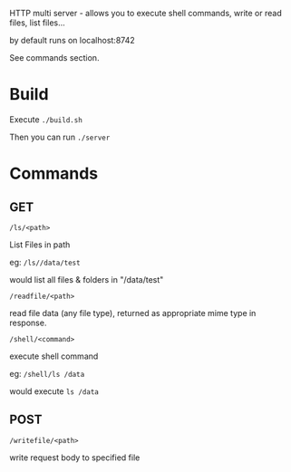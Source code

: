 HTTP multi server - allows you to execute shell commands, write or read files, list files...

by default runs on localhost:8742

See commands section.

# Build

Execute ```./build.sh```

Then you can run ```./server```

# Commands

## GET

```/ls/<path>```

List Files in path

eg: ```/ls//data/test``` 

would list all files & folders in "/data/test"


```/readfile/<path>```

read file data (any file type), returned as appropriate mime type in response.


```/shell/<command>```

execute shell command

eg: ```/shell/ls /data``` 

would execute ```ls /data```

## POST

```/writefile/<path>```

write request body to specified file